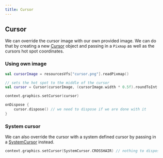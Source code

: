 ```yaml
---
title: Cursor
---
```


## Cursor

We can override the cursor image with our own provided image. We can do that by creating a new [Cursor](https://github.com/littlektframework/littlekt/blob/master/core/src/commonMain/kotlin/com/lehaine/littlekt/graphics/Cursor.kt) object and passing in a `Pixmap` as well as the cursors hot spot coordinates.

### Using own image

```kotlin
val cursorImage = resourcesVfs["cursor.png"].readPixmap()

// sets the hot spot to the middle of the cursor
val cursor = Cursor(cursorImage, (cursorImage.width * 0.5f).roundToInt(), (cursorImage.height * 0.5f).roundToInt())

context.graphics.setCursor(cursor)

onDispose {
    cursor.dispose() // we need to dispose if we are done with it
}
```

### System cursor

We can also override the cursor with a system defined cursor by passing in a [SystemCursor](https://github.com/littlektframework/littlekt/blob/master/core/src/commonMain/kotlin/com/lehaine/littlekt/graphics/SystemCursor.kt) instead.

```kotlin
context.graphics.setCursor(SystemCursor.CROSSHAIR) // nothing to dispose here
```
